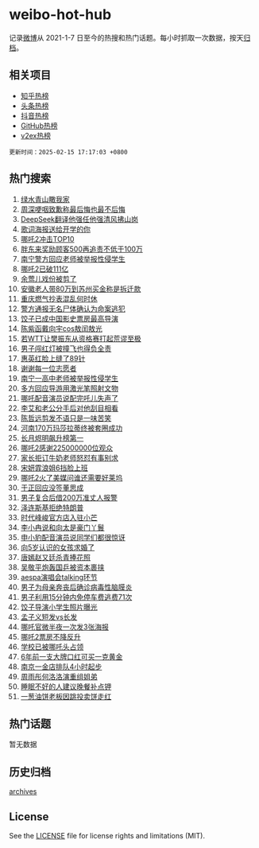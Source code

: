 # weibo-hot-hub

记录[微博](https://www.weibo.com)从 2021-1-7 日至今的热搜和热门话题。每小时抓取一次数据，按天[归档](archives)。

## 相关项目

- [知乎热榜](https://github.com/lonnyzhang423/zhihu-hot-hub)
- [头条热榜](https://github.com/lonnyzhang423/toutiao-hot-hub)
- [抖音热榜](https://github.com/lonnyzhang423/douyin-hot-hub)
- [GitHub热榜](https://github.com/lonnyzhang423/github-hot-hub)
- [v2ex热榜](https://github.com/lonnyzhang423/v2ex-hot-hub)


`更新时间：2025-02-15 17:17:03 +0800`

## 热门搜索

1. [绿水青山瞰我家](https://m.weibo.cn/search?containerid=100103type%3D1%26t%3D10%26q%3D%23%E7%BB%BF%E6%B0%B4%E9%9D%92%E5%B1%B1%E7%9E%B0%E6%88%91%E5%AE%B6%23&stream_entry_id=51&isnewpage=1&extparam=seat%3D1%26filter_type%3Drealtimehot%26stream_entry_id%3D51%26c_type%3D51%26pos%3D0%26q%3D%2523%25E7%25BB%25BF%25E6%25B0%25B4%25E9%259D%2592%25E5%25B1%25B1%25E7%259E%25B0%25E6%2588%2591%25E5%25AE%25B6%2523%26dgr%3D0%26cate%3D10103%26display_time%3D1739611021%26pre_seqid%3D17396110218290210923128)
1. [周深哽咽致歉称最后悔也最不后悔](https://m.weibo.cn/search?containerid=100103type%3D1%26t%3D10%26q%3D%23%E5%91%A8%E6%B7%B1%E5%93%BD%E5%92%BD%E8%87%B4%E6%AD%89%E7%A7%B0%E6%9C%80%E5%90%8E%E6%82%94%E4%B9%9F%E6%9C%80%E4%B8%8D%E5%90%8E%E6%82%94%23&stream_entry_id=31&isnewpage=1&extparam=seat%3D1%26lcate%3D5001%26pos%3D0%26band_rank%3D1%26dgr%3D0%26realpos%3D1%26filter_type%3Drealtimehot%26c_type%3D31%26cate%3D5001%26q%3D%2523%25E5%2591%25A8%25E6%25B7%25B1%25E5%2593%25BD%25E5%2592%25BD%25E8%2587%25B4%25E6%25AD%2589%25E7%25A7%25B0%25E6%259C%2580%25E5%2590%258E%25E6%2582%2594%25E4%25B9%259F%25E6%259C%2580%25E4%25B8%258D%25E5%2590%258E%25E6%2582%2594%2523%26flag%3D16%26stream_entry_id%3D31%26display_time%3D1739611021%26pre_seqid%3D17396110218290210923128)
1. [DeepSeek翻译他强任他强清风拂山岗](https://m.weibo.cn/search?containerid=100103type%3D1%26t%3D10%26q%3D%23DeepSeek%E7%BF%BB%E8%AF%91%E4%BB%96%E5%BC%BA%E4%BB%BB%E4%BB%96%E5%BC%BA%E6%B8%85%E9%A3%8E%E6%8B%82%E5%B1%B1%E5%B2%97%23&stream_entry_id=31&isnewpage=1&extparam=seat%3D1%26lcate%3D5001%26pos%3D1%26band_rank%3D2%26dgr%3D0%26realpos%3D2%26filter_type%3Drealtimehot%26c_type%3D31%26cate%3D5001%26q%3D%2523DeepSeek%25E7%25BF%25BB%25E8%25AF%2591%25E4%25BB%2596%25E5%25BC%25BA%25E4%25BB%25BB%25E4%25BB%2596%25E5%25BC%25BA%25E6%25B8%2585%25E9%25A3%258E%25E6%258B%2582%25E5%25B1%25B1%25E5%25B2%2597%2523%26flag%3D0%26stream_entry_id%3D31%26display_time%3D1739611021%26pre_seqid%3D17396110218290210923128)
1. [歌词海报送给开学的你](https://m.weibo.cn/search?containerid=100103type%3D1%26t%3D10%26q%3D%23%E6%AD%8C%E8%AF%8D%E6%B5%B7%E6%8A%A5%E9%80%81%E7%BB%99%E5%BC%80%E5%AD%A6%E7%9A%84%E4%BD%A0%23&stream_entry_id=31&isnewpage=1&extparam=seat%3D1%26lcate%3D5001%26pos%3D2%26band_rank%3D3%26dgr%3D0%26realpos%3D3%26filter_type%3Drealtimehot%26c_type%3D31%26cate%3D5001%26q%3D%2523%25E6%25AD%258C%25E8%25AF%258D%25E6%25B5%25B7%25E6%258A%25A5%25E9%2580%2581%25E7%25BB%2599%25E5%25BC%2580%25E5%25AD%25A6%25E7%259A%2584%25E4%25BD%25A0%2523%26flag%3D1%26stream_entry_id%3D31%26display_time%3D1739611021%26pre_seqid%3D17396110218290210923128)
1. [哪吒2冲击TOP10](https://m.weibo.cn/search?containerid=100103type%3D1%26t%3D10%26q%3D%23%E5%93%AA%E5%90%922%E5%86%B2%E5%87%BBTOP10%23&stream_entry_id=31&isnewpage=1&extparam=seat%3D1%26lcate%3D5001%26pos%3D3%26band_rank%3D4%26dgr%3D0%26realpos%3D4%26filter_type%3Drealtimehot%26c_type%3D31%26cate%3D5001%26q%3D%2523%25E5%2593%25AA%25E5%2590%25922%25E5%2586%25B2%25E5%2587%25BBTOP10%2523%26flag%3D0%26stream_entry_id%3D31%26display_time%3D1739611021%26pre_seqid%3D17396110218290210923128)
1. [胖东来奖励顾客500再追责不低于100万](https://m.weibo.cn/search?containerid=100103type%3D1%26t%3D10%26q%3D%23%E8%83%96%E4%B8%9C%E6%9D%A5%E5%A5%96%E5%8A%B1%E9%A1%BE%E5%AE%A2500%E5%86%8D%E8%BF%BD%E8%B4%A3%E4%B8%8D%E4%BD%8E%E4%BA%8E100%E4%B8%87%23&stream_entry_id=31&isnewpage=1&extparam=seat%3D1%26lcate%3D5001%26pos%3D4%26band_rank%3D5%26dgr%3D0%26realpos%3D5%26filter_type%3Drealtimehot%26c_type%3D31%26cate%3D5001%26q%3D%2523%25E8%2583%2596%25E4%25B8%259C%25E6%259D%25A5%25E5%25A5%2596%25E5%258A%25B1%25E9%25A1%25BE%25E5%25AE%25A2500%25E5%2586%258D%25E8%25BF%25BD%25E8%25B4%25A3%25E4%25B8%258D%25E4%25BD%258E%25E4%25BA%258E100%25E4%25B8%2587%2523%26flag%3D2%26stream_entry_id%3D31%26display_time%3D1739611021%26pre_seqid%3D17396110218290210923128)
1. [南宁警方回应老师被举报性侵学生](https://m.weibo.cn/search?containerid=100103type%3D1%26t%3D10%26q%3D%23%E5%8D%97%E5%AE%81%E8%AD%A6%E6%96%B9%E5%9B%9E%E5%BA%94%E8%80%81%E5%B8%88%E8%A2%AB%E4%B8%BE%E6%8A%A5%E6%80%A7%E4%BE%B5%E5%AD%A6%E7%94%9F%23&stream_entry_id=31&isnewpage=1&extparam=seat%3D1%26lcate%3D5001%26pos%3D5%26band_rank%3D6%26dgr%3D0%26realpos%3D6%26filter_type%3Drealtimehot%26c_type%3D31%26cate%3D5001%26q%3D%2523%25E5%258D%2597%25E5%25AE%2581%25E8%25AD%25A6%25E6%2596%25B9%25E5%259B%259E%25E5%25BA%2594%25E8%2580%2581%25E5%25B8%2588%25E8%25A2%25AB%25E4%25B8%25BE%25E6%258A%25A5%25E6%2580%25A7%25E4%25BE%25B5%25E5%25AD%25A6%25E7%2594%259F%2523%26flag%3D1%26stream_entry_id%3D31%26display_time%3D1739611021%26pre_seqid%3D17396110218290210923128)
1. [哪吒2已破111亿](https://m.weibo.cn/search?containerid=100103type%3D1%26t%3D10%26q%3D%23%E5%93%AA%E5%90%922%E5%B7%B2%E7%A0%B4111%E4%BA%BF%23&stream_entry_id=31&isnewpage=1&extparam=seat%3D1%26lcate%3D5001%26pos%3D6%26band_rank%3D7%26dgr%3D0%26realpos%3D7%26filter_type%3Drealtimehot%26c_type%3D31%26cate%3D5001%26q%3D%2523%25E5%2593%25AA%25E5%2590%25922%25E5%25B7%25B2%25E7%25A0%25B4111%25E4%25BA%25BF%2523%26flag%3D0%26stream_entry_id%3D31%26display_time%3D1739611021%26pre_seqid%3D17396110218290210923128)
1. [余莺儿戏份被剪了](https://m.weibo.cn/search?containerid=100103type%3D1%26t%3D10%26q%3D%23%E4%BD%99%E8%8E%BA%E5%84%BF%E6%88%8F%E4%BB%BD%E8%A2%AB%E5%89%AA%E4%BA%86%23&stream_entry_id=31&isnewpage=1&extparam=seat%3D1%26lcate%3D5001%26pos%3D7%26band_rank%3D8%26dgr%3D0%26realpos%3D8%26filter_type%3Drealtimehot%26c_type%3D31%26cate%3D5001%26q%3D%2523%25E4%25BD%2599%25E8%258E%25BA%25E5%2584%25BF%25E6%2588%258F%25E4%25BB%25BD%25E8%25A2%25AB%25E5%2589%25AA%25E4%25BA%2586%2523%26flag%3D1%26stream_entry_id%3D31%26display_time%3D1739611021%26pre_seqid%3D17396110218290210923128)
1. [安徽老人带80万到苏州买金称是拆迁款](https://m.weibo.cn/search?containerid=100103type%3D1%26t%3D10%26q%3D%23%E5%AE%89%E5%BE%BD%E8%80%81%E4%BA%BA%E5%B8%A680%E4%B8%87%E5%88%B0%E8%8B%8F%E5%B7%9E%E4%B9%B0%E9%87%91%E7%A7%B0%E6%98%AF%E6%8B%86%E8%BF%81%E6%AC%BE%23&stream_entry_id=31&isnewpage=1&extparam=seat%3D1%26lcate%3D5001%26pos%3D8%26band_rank%3D9%26dgr%3D0%26realpos%3D9%26filter_type%3Drealtimehot%26c_type%3D31%26cate%3D5001%26q%3D%2523%25E5%25AE%2589%25E5%25BE%25BD%25E8%2580%2581%25E4%25BA%25BA%25E5%25B8%25A680%25E4%25B8%2587%25E5%2588%25B0%25E8%258B%258F%25E5%25B7%259E%25E4%25B9%25B0%25E9%2587%2591%25E7%25A7%25B0%25E6%2598%25AF%25E6%258B%2586%25E8%25BF%2581%25E6%25AC%25BE%2523%26flag%3D0%26stream_entry_id%3D31%26display_time%3D1739611021%26pre_seqid%3D17396110218290210923128)
1. [重庆燃气抄表混乱何时休](https://m.weibo.cn/search?containerid=100103type%3D1%26t%3D10%26q%3D%23%E9%87%8D%E5%BA%86%E7%87%83%E6%B0%94%E6%8A%84%E8%A1%A8%E6%B7%B7%E4%B9%B1%E4%BD%95%E6%97%B6%E4%BC%91%23&stream_entry_id=31&isnewpage=1&extparam=seat%3D1%26lcate%3D5001%26pos%3D9%26band_rank%3D10%26dgr%3D0%26realpos%3D10%26filter_type%3Drealtimehot%26c_type%3D31%26cate%3D5001%26q%3D%2523%25E9%2587%258D%25E5%25BA%2586%25E7%2587%2583%25E6%25B0%2594%25E6%258A%2584%25E8%25A1%25A8%25E6%25B7%25B7%25E4%25B9%25B1%25E4%25BD%2595%25E6%2597%25B6%25E4%25BC%2591%2523%26flag%3D1%26stream_entry_id%3D31%26display_time%3D1739611021%26pre_seqid%3D17396110218290210923128)
1. [警方通报无名尸体确认为命案逃犯](https://m.weibo.cn/search?containerid=100103type%3D1%26t%3D10%26q%3D%23%E8%AD%A6%E6%96%B9%E9%80%9A%E6%8A%A5%E6%97%A0%E5%90%8D%E5%B0%B8%E4%BD%93%E7%A1%AE%E8%AE%A4%E4%B8%BA%E5%91%BD%E6%A1%88%E9%80%83%E7%8A%AF%23&stream_entry_id=31&isnewpage=1&extparam=seat%3D1%26lcate%3D5001%26pos%3D10%26band_rank%3D11%26dgr%3D0%26realpos%3D11%26filter_type%3Drealtimehot%26c_type%3D31%26cate%3D5001%26q%3D%2523%25E8%25AD%25A6%25E6%2596%25B9%25E9%2580%259A%25E6%258A%25A5%25E6%2597%25A0%25E5%2590%258D%25E5%25B0%25B8%25E4%25BD%2593%25E7%25A1%25AE%25E8%25AE%25A4%25E4%25B8%25BA%25E5%2591%25BD%25E6%25A1%2588%25E9%2580%2583%25E7%258A%25AF%2523%26flag%3D1%26stream_entry_id%3D31%26display_time%3D1739611021%26pre_seqid%3D17396110218290210923128)
1. [饺子已成中国影史票房最高导演](https://m.weibo.cn/search?containerid=100103type%3D1%26t%3D10%26q%3D%23%E9%A5%BA%E5%AD%90%E5%B7%B2%E6%88%90%E4%B8%AD%E5%9B%BD%E5%BD%B1%E5%8F%B2%E7%A5%A8%E6%88%BF%E6%9C%80%E9%AB%98%E5%AF%BC%E6%BC%94%23&stream_entry_id=31&isnewpage=1&extparam=seat%3D1%26lcate%3D5001%26pos%3D11%26band_rank%3D12%26dgr%3D0%26realpos%3D12%26filter_type%3Drealtimehot%26c_type%3D31%26cate%3D5001%26q%3D%2523%25E9%25A5%25BA%25E5%25AD%2590%25E5%25B7%25B2%25E6%2588%2590%25E4%25B8%25AD%25E5%259B%25BD%25E5%25BD%25B1%25E5%258F%25B2%25E7%25A5%25A8%25E6%2588%25BF%25E6%259C%2580%25E9%25AB%2598%25E5%25AF%25BC%25E6%25BC%2594%2523%26flag%3D0%26stream_entry_id%3D31%26display_time%3D1739611021%26pre_seqid%3D17396110218290210923128)
1. [陈紫函戴向宇cos敖闰敖光](https://m.weibo.cn/search?containerid=100103type%3D1%26t%3D10%26q%3D%23%E9%99%88%E7%B4%AB%E5%87%BD%E6%88%B4%E5%90%91%E5%AE%87cos%E6%95%96%E9%97%B0%E6%95%96%E5%85%89%23&stream_entry_id=31&isnewpage=1&extparam=seat%3D1%26lcate%3D5001%26pos%3D12%26band_rank%3D13%26dgr%3D0%26realpos%3D13%26filter_type%3Drealtimehot%26c_type%3D31%26cate%3D5001%26q%3D%2523%25E9%2599%2588%25E7%25B4%25AB%25E5%2587%25BD%25E6%2588%25B4%25E5%2590%2591%25E5%25AE%2587cos%25E6%2595%2596%25E9%2597%25B0%25E6%2595%2596%25E5%2585%2589%2523%26flag%3D1%26stream_entry_id%3D31%26display_time%3D1739611021%26pre_seqid%3D17396110218290210923128)
1. [若WTT让樊振东从资格赛打起荒谬至极](https://m.weibo.cn/search?containerid=100103type%3D1%26t%3D10%26q%3D%23%E8%8B%A5WTT%E8%AE%A9%E6%A8%8A%E6%8C%AF%E4%B8%9C%E4%BB%8E%E8%B5%84%E6%A0%BC%E8%B5%9B%E6%89%93%E8%B5%B7%E8%8D%92%E8%B0%AC%E8%87%B3%E6%9E%81%23&stream_entry_id=31&isnewpage=1&extparam=seat%3D1%26lcate%3D5001%26pos%3D13%26band_rank%3D14%26dgr%3D0%26realpos%3D14%26filter_type%3Drealtimehot%26c_type%3D31%26cate%3D5001%26q%3D%2523%25E8%258B%25A5WTT%25E8%25AE%25A9%25E6%25A8%258A%25E6%258C%25AF%25E4%25B8%259C%25E4%25BB%258E%25E8%25B5%2584%25E6%25A0%25BC%25E8%25B5%259B%25E6%2589%2593%25E8%25B5%25B7%25E8%258D%2592%25E8%25B0%25AC%25E8%2587%25B3%25E6%259E%2581%2523%26flag%3D0%26stream_entry_id%3D31%26display_time%3D1739611021%26pre_seqid%3D17396110218290210923128)
1. [男子闯红灯被撞飞也得负全责](https://m.weibo.cn/search?containerid=100103type%3D1%26t%3D10%26q%3D%23%E7%94%B7%E5%AD%90%E9%97%AF%E7%BA%A2%E7%81%AF%E8%A2%AB%E6%92%9E%E9%A3%9E%E4%B9%9F%E5%BE%97%E8%B4%9F%E5%85%A8%E8%B4%A3%23&stream_entry_id=31&isnewpage=1&extparam=seat%3D1%26lcate%3D5001%26pos%3D14%26band_rank%3D15%26dgr%3D0%26realpos%3D15%26filter_type%3Drealtimehot%26c_type%3D31%26cate%3D5001%26q%3D%2523%25E7%2594%25B7%25E5%25AD%2590%25E9%2597%25AF%25E7%25BA%25A2%25E7%2581%25AF%25E8%25A2%25AB%25E6%2592%259E%25E9%25A3%259E%25E4%25B9%259F%25E5%25BE%2597%25E8%25B4%259F%25E5%2585%25A8%25E8%25B4%25A3%2523%26flag%3D1%26stream_entry_id%3D31%26display_time%3D1739611021%26pre_seqid%3D17396110218290210923128)
1. [惠英红脸上缝了89针](https://m.weibo.cn/search?containerid=100103type%3D1%26t%3D10%26q%3D%E6%83%A0%E8%8B%B1%E7%BA%A2%E8%84%B8%E4%B8%8A%E7%BC%9D%E4%BA%8689%E9%92%88&stream_entry_id=31&isnewpage=1&extparam=seat%3D1%26lcate%3D5001%26pos%3D15%26band_rank%3D16%26dgr%3D0%26realpos%3D16%26filter_type%3Drealtimehot%26c_type%3D31%26cate%3D5001%26q%3D%25E6%2583%25A0%25E8%258B%25B1%25E7%25BA%25A2%25E8%2584%25B8%25E4%25B8%258A%25E7%25BC%259D%25E4%25BA%258689%25E9%2592%2588%26flag%3D0%26stream_entry_id%3D31%26display_time%3D1739611021%26pre_seqid%3D17396110218290210923128)
1. [谢谢每一位志愿者](https://m.weibo.cn/search?containerid=100103type%3D1%26t%3D10%26q%3D%23%E8%B0%A2%E8%B0%A2%E6%AF%8F%E4%B8%80%E4%BD%8D%E5%BF%97%E6%84%BF%E8%80%85%23&stream_entry_id=31&isnewpage=1&extparam=seat%3D1%26lcate%3D5001%26pos%3D16%26band_rank%3D17%26dgr%3D0%26realpos%3D17%26filter_type%3Drealtimehot%26c_type%3D31%26cate%3D5001%26q%3D%2523%25E8%25B0%25A2%25E8%25B0%25A2%25E6%25AF%258F%25E4%25B8%2580%25E4%25BD%258D%25E5%25BF%2597%25E6%2584%25BF%25E8%2580%2585%2523%26flag%3D1%26stream_entry_id%3D31%26display_time%3D1739611021%26pre_seqid%3D17396110218290210923128)
1. [南宁一高中老师被举报性侵学生](https://m.weibo.cn/search?containerid=100103type%3D1%26t%3D10%26q%3D%23%E5%8D%97%E5%AE%81%E4%B8%80%E9%AB%98%E4%B8%AD%E8%80%81%E5%B8%88%E8%A2%AB%E4%B8%BE%E6%8A%A5%E6%80%A7%E4%BE%B5%E5%AD%A6%E7%94%9F%23&stream_entry_id=31&isnewpage=1&extparam=seat%3D1%26lcate%3D5001%26pos%3D17%26band_rank%3D18%26dgr%3D0%26realpos%3D18%26filter_type%3Drealtimehot%26c_type%3D31%26cate%3D5001%26q%3D%2523%25E5%258D%2597%25E5%25AE%2581%25E4%25B8%2580%25E9%25AB%2598%25E4%25B8%25AD%25E8%2580%2581%25E5%25B8%2588%25E8%25A2%25AB%25E4%25B8%25BE%25E6%258A%25A5%25E6%2580%25A7%25E4%25BE%25B5%25E5%25AD%25A6%25E7%2594%259F%2523%26flag%3D0%26stream_entry_id%3D31%26display_time%3D1739611021%26pre_seqid%3D17396110218290210923128)
1. [多方回应导游用激光笔照射文物](https://m.weibo.cn/search?containerid=100103type%3D1%26t%3D10%26q%3D%23%E5%A4%9A%E6%96%B9%E5%9B%9E%E5%BA%94%E5%AF%BC%E6%B8%B8%E7%94%A8%E6%BF%80%E5%85%89%E7%AC%94%E7%85%A7%E5%B0%84%E6%96%87%E7%89%A9%23&stream_entry_id=31&isnewpage=1&extparam=seat%3D1%26lcate%3D5001%26pos%3D18%26band_rank%3D19%26dgr%3D0%26realpos%3D19%26filter_type%3Drealtimehot%26c_type%3D31%26cate%3D5001%26q%3D%2523%25E5%25A4%259A%25E6%2596%25B9%25E5%259B%259E%25E5%25BA%2594%25E5%25AF%25BC%25E6%25B8%25B8%25E7%2594%25A8%25E6%25BF%2580%25E5%2585%2589%25E7%25AC%2594%25E7%2585%25A7%25E5%25B0%2584%25E6%2596%2587%25E7%2589%25A9%2523%26flag%3D1%26stream_entry_id%3D31%26display_time%3D1739611021%26pre_seqid%3D17396110218290210923128)
1. [哪吒配音演员说配完吒儿失声了](https://m.weibo.cn/search?containerid=100103type%3D1%26t%3D10%26q%3D%23%E5%93%AA%E5%90%92%E9%85%8D%E9%9F%B3%E6%BC%94%E5%91%98%E8%AF%B4%E9%85%8D%E5%AE%8C%E5%90%92%E5%84%BF%E5%A4%B1%E5%A3%B0%E4%BA%86%23&stream_entry_id=31&isnewpage=1&extparam=seat%3D1%26lcate%3D5001%26pos%3D19%26band_rank%3D20%26dgr%3D0%26realpos%3D20%26filter_type%3Drealtimehot%26c_type%3D31%26cate%3D5001%26q%3D%2523%25E5%2593%25AA%25E5%2590%2592%25E9%2585%258D%25E9%259F%25B3%25E6%25BC%2594%25E5%2591%2598%25E8%25AF%25B4%25E9%2585%258D%25E5%25AE%258C%25E5%2590%2592%25E5%2584%25BF%25E5%25A4%25B1%25E5%25A3%25B0%25E4%25BA%2586%2523%26flag%3D1%26stream_entry_id%3D31%26display_time%3D1739611021%26pre_seqid%3D17396110218290210923128)
1. [李艾和老公分手后对他刮目相看](https://m.weibo.cn/search?containerid=100103type%3D1%26t%3D10%26q%3D%E6%9D%8E%E8%89%BE%E5%92%8C%E8%80%81%E5%85%AC%E5%88%86%E6%89%8B%E5%90%8E%E5%AF%B9%E4%BB%96%E5%88%AE%E7%9B%AE%E7%9B%B8%E7%9C%8B&stream_entry_id=31&isnewpage=1&extparam=seat%3D1%26lcate%3D5001%26pos%3D20%26band_rank%3D21%26dgr%3D0%26realpos%3D21%26filter_type%3Drealtimehot%26c_type%3D31%26cate%3D5001%26q%3D%25E6%259D%258E%25E8%2589%25BE%25E5%2592%258C%25E8%2580%2581%25E5%2585%25AC%25E5%2588%2586%25E6%2589%258B%25E5%2590%258E%25E5%25AF%25B9%25E4%25BB%2596%25E5%2588%25AE%25E7%259B%25AE%25E7%259B%25B8%25E7%259C%258B%26flag%3D2%26stream_entry_id%3D31%26display_time%3D1739611021%26pre_seqid%3D17396110218290210923128)
1. [陈哲远剪发不语只是一味苦笑](https://m.weibo.cn/search?containerid=100103type%3D1%26t%3D10%26q%3D%E9%99%88%E5%93%B2%E8%BF%9C%E5%89%AA%E5%8F%91%E4%B8%8D%E8%AF%AD%E5%8F%AA%E6%98%AF%E4%B8%80%E5%91%B3%E8%8B%A6%E7%AC%91&stream_entry_id=31&isnewpage=1&extparam=seat%3D1%26lcate%3D5001%26pos%3D21%26band_rank%3D22%26dgr%3D0%26realpos%3D22%26filter_type%3Drealtimehot%26c_type%3D31%26cate%3D5001%26q%3D%25E9%2599%2588%25E5%2593%25B2%25E8%25BF%259C%25E5%2589%25AA%25E5%258F%2591%25E4%25B8%258D%25E8%25AF%25AD%25E5%258F%25AA%25E6%2598%25AF%25E4%25B8%2580%25E5%2591%25B3%25E8%258B%25A6%25E7%25AC%2591%26flag%3D1%26stream_entry_id%3D31%26display_time%3D1739611021%26pre_seqid%3D17396110218290210923128)
1. [河南170万玛莎拉蒂终被套圈成功](https://m.weibo.cn/search?containerid=100103type%3D1%26t%3D10%26q%3D%23%E6%B2%B3%E5%8D%97170%E4%B8%87%E7%8E%9B%E8%8E%8E%E6%8B%89%E8%92%82%E7%BB%88%E8%A2%AB%E5%A5%97%E5%9C%88%E6%88%90%E5%8A%9F%23&stream_entry_id=31&isnewpage=1&extparam=seat%3D1%26lcate%3D5001%26pos%3D22%26band_rank%3D23%26dgr%3D0%26realpos%3D23%26filter_type%3Drealtimehot%26c_type%3D31%26cate%3D5001%26q%3D%2523%25E6%25B2%25B3%25E5%258D%2597170%25E4%25B8%2587%25E7%258E%259B%25E8%258E%258E%25E6%258B%2589%25E8%2592%2582%25E7%25BB%2588%25E8%25A2%25AB%25E5%25A5%2597%25E5%259C%2588%25E6%2588%2590%25E5%258A%259F%2523%26flag%3D0%26stream_entry_id%3D31%26display_time%3D1739611021%26pre_seqid%3D17396110218290210923128)
1. [长月烬明飙升榜第一](https://m.weibo.cn/search?containerid=100103type%3D1%26t%3D10%26q%3D%23%E9%95%BF%E6%9C%88%E7%83%AC%E6%98%8E%E9%A3%99%E5%8D%87%E6%A6%9C%E7%AC%AC%E4%B8%80%23&stream_entry_id=31&isnewpage=1&extparam=seat%3D1%26lcate%3D5001%26pos%3D23%26band_rank%3D24%26dgr%3D0%26realpos%3D24%26filter_type%3Drealtimehot%26c_type%3D31%26cate%3D5001%26q%3D%2523%25E9%2595%25BF%25E6%259C%2588%25E7%2583%25AC%25E6%2598%258E%25E9%25A3%2599%25E5%258D%2587%25E6%25A6%259C%25E7%25AC%25AC%25E4%25B8%2580%2523%26flag%3D0%26stream_entry_id%3D31%26display_time%3D1739611021%26pre_seqid%3D17396110218290210923128)
1. [哪吒2感谢225000000位观众](https://m.weibo.cn/search?containerid=100103type%3D1%26t%3D10%26q%3D%23%E5%93%AA%E5%90%922%E6%84%9F%E8%B0%A2225000000%E4%BD%8D%E8%A7%82%E4%BC%97%23&stream_entry_id=31&isnewpage=1&extparam=seat%3D1%26lcate%3D5001%26pos%3D24%26band_rank%3D25%26dgr%3D0%26realpos%3D25%26filter_type%3Drealtimehot%26c_type%3D31%26cate%3D5001%26q%3D%2523%25E5%2593%25AA%25E5%2590%25922%25E6%2584%259F%25E8%25B0%25A2225000000%25E4%25BD%258D%25E8%25A7%2582%25E4%25BC%2597%2523%26flag%3D1%26stream_entry_id%3D31%26display_time%3D1739611021%26pre_seqid%3D17396110218290210923128)
1. [家长拒订牛奶老师怒怼有事别求](https://m.weibo.cn/search?containerid=100103type%3D1%26t%3D10%26q%3D%23%E5%AE%B6%E9%95%BF%E6%8B%92%E8%AE%A2%E7%89%9B%E5%A5%B6%E8%80%81%E5%B8%88%E6%80%92%E6%80%BC%E6%9C%89%E4%BA%8B%E5%88%AB%E6%B1%82%23&stream_entry_id=31&isnewpage=1&extparam=seat%3D1%26lcate%3D5001%26pos%3D25%26band_rank%3D26%26dgr%3D0%26realpos%3D26%26filter_type%3Drealtimehot%26c_type%3D31%26cate%3D5001%26q%3D%2523%25E5%25AE%25B6%25E9%2595%25BF%25E6%258B%2592%25E8%25AE%25A2%25E7%2589%259B%25E5%25A5%25B6%25E8%2580%2581%25E5%25B8%2588%25E6%2580%2592%25E6%2580%25BC%25E6%259C%2589%25E4%25BA%258B%25E5%2588%25AB%25E6%25B1%2582%2523%26flag%3D0%26stream_entry_id%3D31%26display_time%3D1739611021%26pre_seqid%3D17396110218290210923128)
1. [宋妍霏浪姐6挡脸上班](https://m.weibo.cn/search?containerid=100103type%3D1%26t%3D10%26q%3D%E5%AE%8B%E5%A6%8D%E9%9C%8F%E6%B5%AA%E5%A7%906%E6%8C%A1%E8%84%B8%E4%B8%8A%E7%8F%AD&stream_entry_id=31&isnewpage=1&extparam=seat%3D1%26lcate%3D5001%26pos%3D26%26band_rank%3D27%26dgr%3D0%26realpos%3D27%26filter_type%3Drealtimehot%26c_type%3D31%26cate%3D5001%26q%3D%25E5%25AE%258B%25E5%25A6%258D%25E9%259C%258F%25E6%25B5%25AA%25E5%25A7%25906%25E6%258C%25A1%25E8%2584%25B8%25E4%25B8%258A%25E7%258F%25AD%26flag%3D1%26stream_entry_id%3D31%26display_time%3D1739611021%26pre_seqid%3D17396110218290210923128)
1. [哪吒2火了美媒问谁还需要好莱坞](https://m.weibo.cn/search?containerid=100103type%3D1%26t%3D10%26q%3D%23%E5%93%AA%E5%90%922%E7%81%AB%E4%BA%86%E7%BE%8E%E5%AA%92%E9%97%AE%E8%B0%81%E8%BF%98%E9%9C%80%E8%A6%81%E5%A5%BD%E8%8E%B1%E5%9D%9E%23&stream_entry_id=31&isnewpage=1&extparam=seat%3D1%26lcate%3D5001%26pos%3D27%26band_rank%3D28%26dgr%3D0%26realpos%3D28%26filter_type%3Drealtimehot%26c_type%3D31%26cate%3D5001%26q%3D%2523%25E5%2593%25AA%25E5%2590%25922%25E7%2581%25AB%25E4%25BA%2586%25E7%25BE%258E%25E5%25AA%2592%25E9%2597%25AE%25E8%25B0%2581%25E8%25BF%2598%25E9%259C%2580%25E8%25A6%2581%25E5%25A5%25BD%25E8%258E%25B1%25E5%259D%259E%2523%26flag%3D0%26stream_entry_id%3D31%26display_time%3D1739611021%26pre_seqid%3D17396110218290210923128)
1. [于正回应没签董思成](https://m.weibo.cn/search?containerid=100103type%3D1%26t%3D10%26q%3D%23%E4%BA%8E%E6%AD%A3%E5%9B%9E%E5%BA%94%E6%B2%A1%E7%AD%BE%E8%91%A3%E6%80%9D%E6%88%90%23&stream_entry_id=31&isnewpage=1&extparam=seat%3D1%26lcate%3D5001%26pos%3D28%26band_rank%3D29%26dgr%3D0%26realpos%3D29%26filter_type%3Drealtimehot%26c_type%3D31%26cate%3D5001%26q%3D%2523%25E4%25BA%258E%25E6%25AD%25A3%25E5%259B%259E%25E5%25BA%2594%25E6%25B2%25A1%25E7%25AD%25BE%25E8%2591%25A3%25E6%2580%259D%25E6%2588%2590%2523%26flag%3D1%26stream_entry_id%3D31%26display_time%3D1739611021%26pre_seqid%3D17396110218290210923128)
1. [男子复合后借200万准丈人报警](https://m.weibo.cn/search?containerid=100103type%3D1%26t%3D10%26q%3D%23%E7%94%B7%E5%AD%90%E5%A4%8D%E5%90%88%E5%90%8E%E5%80%9F200%E4%B8%87%E5%87%86%E4%B8%88%E4%BA%BA%E6%8A%A5%E8%AD%A6%23&stream_entry_id=31&isnewpage=1&extparam=seat%3D1%26lcate%3D5001%26pos%3D29%26band_rank%3D30%26dgr%3D0%26realpos%3D30%26filter_type%3Drealtimehot%26c_type%3D31%26cate%3D5001%26q%3D%2523%25E7%2594%25B7%25E5%25AD%2590%25E5%25A4%258D%25E5%2590%2588%25E5%2590%258E%25E5%2580%259F200%25E4%25B8%2587%25E5%2587%2586%25E4%25B8%2588%25E4%25BA%25BA%25E6%258A%25A5%25E8%25AD%25A6%2523%26flag%3D1%26stream_entry_id%3D31%26display_time%3D1739611021%26pre_seqid%3D17396110218290210923128)
1. [泽连斯基拒绝特朗普](https://m.weibo.cn/search?containerid=100103type%3D1%26t%3D10%26q%3D%23%E6%B3%BD%E8%BF%9E%E6%96%AF%E5%9F%BA%E6%8B%92%E7%BB%9D%E7%89%B9%E6%9C%97%E6%99%AE%23&stream_entry_id=31&isnewpage=1&extparam=seat%3D1%26lcate%3D5001%26pos%3D30%26band_rank%3D31%26dgr%3D0%26realpos%3D31%26filter_type%3Drealtimehot%26c_type%3D31%26cate%3D5001%26q%3D%2523%25E6%25B3%25BD%25E8%25BF%259E%25E6%2596%25AF%25E5%259F%25BA%25E6%258B%2592%25E7%25BB%259D%25E7%2589%25B9%25E6%259C%2597%25E6%2599%25AE%2523%26flag%3D0%26stream_entry_id%3D31%26display_time%3D1739611021%26pre_seqid%3D17396110218290210923128)
1. [时代峰峻官方店入驻小芒](https://m.weibo.cn/search?containerid=100103type%3D1%26t%3D10%26q%3D%23%E6%97%B6%E4%BB%A3%E5%B3%B0%E5%B3%BB%E5%AE%98%E6%96%B9%E5%BA%97%E5%85%A5%E9%A9%BB%E5%B0%8F%E8%8A%92%23&stream_entry_id=31&isnewpage=1&extparam=seat%3D1%26lcate%3D5001%26pos%3D31%26band_rank%3D32%26dgr%3D0%26realpos%3D32%26filter_type%3Drealtimehot%26c_type%3D31%26cate%3D5001%26q%3D%2523%25E6%2597%25B6%25E4%25BB%25A3%25E5%25B3%25B0%25E5%25B3%25BB%25E5%25AE%2598%25E6%2596%25B9%25E5%25BA%2597%25E5%2585%25A5%25E9%25A9%25BB%25E5%25B0%258F%25E8%258A%2592%2523%26flag%3D1%26stream_entry_id%3D31%26display_time%3D1739611021%26pre_seqid%3D17396110218290210923128)
1. [李小冉说和向太是豪门丫鬟](https://m.weibo.cn/search?containerid=100103type%3D1%26t%3D10%26q%3D%E6%9D%8E%E5%B0%8F%E5%86%89%E8%AF%B4%E5%92%8C%E5%90%91%E5%A4%AA%E6%98%AF%E8%B1%AA%E9%97%A8%E4%B8%AB%E9%AC%9F&stream_entry_id=31&isnewpage=1&extparam=seat%3D1%26lcate%3D5001%26pos%3D32%26band_rank%3D33%26dgr%3D0%26realpos%3D33%26filter_type%3Drealtimehot%26c_type%3D31%26cate%3D5001%26q%3D%25E6%259D%258E%25E5%25B0%258F%25E5%2586%2589%25E8%25AF%25B4%25E5%2592%258C%25E5%2590%2591%25E5%25A4%25AA%25E6%2598%25AF%25E8%25B1%25AA%25E9%2597%25A8%25E4%25B8%25AB%25E9%25AC%259F%26flag%3D0%26stream_entry_id%3D31%26display_time%3D1739611021%26pre_seqid%3D17396110218290210923128)
1. [申小豹配音演员说同学们都很惊讶](https://m.weibo.cn/search?containerid=100103type%3D1%26t%3D10%26q%3D%23%E7%94%B3%E5%B0%8F%E8%B1%B9%E9%85%8D%E9%9F%B3%E6%BC%94%E5%91%98%E8%AF%B4%E5%90%8C%E5%AD%A6%E4%BB%AC%E9%83%BD%E5%BE%88%E6%83%8A%E8%AE%B6%23&stream_entry_id=31&isnewpage=1&extparam=seat%3D1%26lcate%3D5001%26pos%3D33%26band_rank%3D34%26dgr%3D0%26realpos%3D34%26filter_type%3Drealtimehot%26c_type%3D31%26cate%3D5001%26q%3D%2523%25E7%2594%25B3%25E5%25B0%258F%25E8%25B1%25B9%25E9%2585%258D%25E9%259F%25B3%25E6%25BC%2594%25E5%2591%2598%25E8%25AF%25B4%25E5%2590%258C%25E5%25AD%25A6%25E4%25BB%25AC%25E9%2583%25BD%25E5%25BE%2588%25E6%2583%258A%25E8%25AE%25B6%2523%26flag%3D0%26stream_entry_id%3D31%26display_time%3D1739611021%26pre_seqid%3D17396110218290210923128)
1. [向5岁认识的女孩求婚了](https://m.weibo.cn/search?containerid=100103type%3D1%26t%3D10%26q%3D%E5%90%915%E5%B2%81%E8%AE%A4%E8%AF%86%E7%9A%84%E5%A5%B3%E5%AD%A9%E6%B1%82%E5%A9%9A%E4%BA%86&stream_entry_id=31&isnewpage=1&extparam=seat%3D1%26lcate%3D5001%26pos%3D34%26band_rank%3D35%26dgr%3D0%26realpos%3D35%26filter_type%3Drealtimehot%26c_type%3D31%26cate%3D5001%26q%3D%25E5%2590%25915%25E5%25B2%2581%25E8%25AE%25A4%25E8%25AF%2586%25E7%259A%2584%25E5%25A5%25B3%25E5%25AD%25A9%25E6%25B1%2582%25E5%25A9%259A%25E4%25BA%2586%26flag%3D1%26stream_entry_id%3D31%26display_time%3D1739611021%26pre_seqid%3D17396110218290210923128)
1. [唐嫣赵又廷杀青捧花照](https://m.weibo.cn/search?containerid=100103type%3D1%26t%3D10%26q%3D%23%E5%94%90%E5%AB%A3%E8%B5%B5%E5%8F%88%E5%BB%B7%E6%9D%80%E9%9D%92%E6%8D%A7%E8%8A%B1%E7%85%A7%23&stream_entry_id=31&isnewpage=1&extparam=seat%3D1%26lcate%3D5001%26pos%3D35%26band_rank%3D36%26dgr%3D0%26realpos%3D36%26filter_type%3Drealtimehot%26c_type%3D31%26cate%3D5001%26q%3D%2523%25E5%2594%2590%25E5%25AB%25A3%25E8%25B5%25B5%25E5%258F%2588%25E5%25BB%25B7%25E6%259D%2580%25E9%259D%2592%25E6%258D%25A7%25E8%258A%25B1%25E7%2585%25A7%2523%26flag%3D1%26stream_entry_id%3D31%26display_time%3D1739611021%26pre_seqid%3D17396110218290210923128)
1. [吴敬平炮轰国乒被资本裹挟](https://m.weibo.cn/search?containerid=100103type%3D1%26t%3D10%26q%3D%23%E5%90%B4%E6%95%AC%E5%B9%B3%E7%82%AE%E8%BD%B0%E5%9B%BD%E4%B9%92%E8%A2%AB%E8%B5%84%E6%9C%AC%E8%A3%B9%E6%8C%9F%23&stream_entry_id=31&isnewpage=1&extparam=seat%3D1%26lcate%3D5001%26pos%3D36%26band_rank%3D37%26dgr%3D0%26realpos%3D37%26filter_type%3Drealtimehot%26c_type%3D31%26cate%3D5001%26q%3D%2523%25E5%2590%25B4%25E6%2595%25AC%25E5%25B9%25B3%25E7%2582%25AE%25E8%25BD%25B0%25E5%259B%25BD%25E4%25B9%2592%25E8%25A2%25AB%25E8%25B5%2584%25E6%259C%25AC%25E8%25A3%25B9%25E6%258C%259F%2523%26flag%3D1%26stream_entry_id%3D31%26display_time%3D1739611021%26pre_seqid%3D17396110218290210923128)
1. [aespa演唱会talking环节](https://m.weibo.cn/search?containerid=100103type%3D1%26t%3D10%26q%3Daespa%E6%BC%94%E5%94%B1%E4%BC%9Atalking%E7%8E%AF%E8%8A%82&stream_entry_id=31&isnewpage=1&extparam=seat%3D1%26lcate%3D5001%26pos%3D37%26band_rank%3D38%26dgr%3D0%26realpos%3D38%26filter_type%3Drealtimehot%26c_type%3D31%26cate%3D5001%26q%3Daespa%25E6%25BC%2594%25E5%2594%25B1%25E4%25BC%259Atalking%25E7%258E%25AF%25E8%258A%2582%26flag%3D0%26stream_entry_id%3D31%26display_time%3D1739611021%26pre_seqid%3D17396110218290210923128)
1. [男子为母亲奔丧后确诊病毒性脑膜炎](https://m.weibo.cn/search?containerid=100103type%3D1%26t%3D10%26q%3D%23%E7%94%B7%E5%AD%90%E4%B8%BA%E6%AF%8D%E4%BA%B2%E5%A5%94%E4%B8%A7%E5%90%8E%E7%A1%AE%E8%AF%8A%E7%97%85%E6%AF%92%E6%80%A7%E8%84%91%E8%86%9C%E7%82%8E%23&stream_entry_id=31&isnewpage=1&extparam=seat%3D1%26lcate%3D5001%26pos%3D38%26band_rank%3D39%26dgr%3D0%26realpos%3D39%26filter_type%3Drealtimehot%26c_type%3D31%26cate%3D5001%26q%3D%2523%25E7%2594%25B7%25E5%25AD%2590%25E4%25B8%25BA%25E6%25AF%258D%25E4%25BA%25B2%25E5%25A5%2594%25E4%25B8%25A7%25E5%2590%258E%25E7%25A1%25AE%25E8%25AF%258A%25E7%2597%2585%25E6%25AF%2592%25E6%2580%25A7%25E8%2584%2591%25E8%2586%259C%25E7%2582%258E%2523%26flag%3D1%26stream_entry_id%3D31%26display_time%3D1739611021%26pre_seqid%3D17396110218290210923128)
1. [男子利用15分钟内免停车费逃费71次](https://m.weibo.cn/search?containerid=100103type%3D1%26t%3D10%26q%3D%23%E7%94%B7%E5%AD%90%E5%88%A9%E7%94%A815%E5%88%86%E9%92%9F%E5%86%85%E5%85%8D%E5%81%9C%E8%BD%A6%E8%B4%B9%E9%80%83%E8%B4%B971%E6%AC%A1%23&stream_entry_id=31&isnewpage=1&extparam=seat%3D1%26lcate%3D5001%26pos%3D39%26band_rank%3D40%26dgr%3D0%26realpos%3D40%26filter_type%3Drealtimehot%26c_type%3D31%26cate%3D5001%26q%3D%2523%25E7%2594%25B7%25E5%25AD%2590%25E5%2588%25A9%25E7%2594%25A815%25E5%2588%2586%25E9%2592%259F%25E5%2586%2585%25E5%2585%258D%25E5%2581%259C%25E8%25BD%25A6%25E8%25B4%25B9%25E9%2580%2583%25E8%25B4%25B971%25E6%25AC%25A1%2523%26flag%3D0%26stream_entry_id%3D31%26display_time%3D1739611021%26pre_seqid%3D17396110218290210923128)
1. [饺子导演小学生照片曝光](https://m.weibo.cn/search?containerid=100103type%3D1%26t%3D10%26q%3D%23%E9%A5%BA%E5%AD%90%E5%AF%BC%E6%BC%94%E5%B0%8F%E5%AD%A6%E7%94%9F%E7%85%A7%E7%89%87%E6%9B%9D%E5%85%89%23&stream_entry_id=31&isnewpage=1&extparam=seat%3D1%26lcate%3D5001%26pos%3D40%26band_rank%3D41%26dgr%3D0%26realpos%3D41%26filter_type%3Drealtimehot%26c_type%3D31%26cate%3D5001%26q%3D%2523%25E9%25A5%25BA%25E5%25AD%2590%25E5%25AF%25BC%25E6%25BC%2594%25E5%25B0%258F%25E5%25AD%25A6%25E7%2594%259F%25E7%2585%25A7%25E7%2589%2587%25E6%259B%259D%25E5%2585%2589%2523%26flag%3D1%26stream_entry_id%3D31%26display_time%3D1739611021%26pre_seqid%3D17396110218290210923128)
1. [孟子义短发vs长发](https://m.weibo.cn/search?containerid=100103type%3D1%26t%3D10%26q%3D%23%E5%AD%9F%E5%AD%90%E4%B9%89%E7%9F%AD%E5%8F%91vs%E9%95%BF%E5%8F%91%23&stream_entry_id=31&isnewpage=1&extparam=seat%3D1%26lcate%3D5001%26pos%3D41%26band_rank%3D42%26dgr%3D0%26realpos%3D42%26filter_type%3Drealtimehot%26c_type%3D31%26cate%3D5001%26q%3D%2523%25E5%25AD%259F%25E5%25AD%2590%25E4%25B9%2589%25E7%259F%25AD%25E5%258F%2591vs%25E9%2595%25BF%25E5%258F%2591%2523%26flag%3D1%26stream_entry_id%3D31%26display_time%3D1739611021%26pre_seqid%3D17396110218290210923128)
1. [哪吒官微半夜一次发3张海报](https://m.weibo.cn/search?containerid=100103type%3D1%26t%3D10%26q%3D%23%E5%93%AA%E5%90%92%E5%AE%98%E5%BE%AE%E5%8D%8A%E5%A4%9C%E4%B8%80%E6%AC%A1%E5%8F%913%E5%BC%A0%E6%B5%B7%E6%8A%A5%23&stream_entry_id=31&isnewpage=1&extparam=seat%3D1%26lcate%3D5001%26pos%3D42%26band_rank%3D43%26dgr%3D0%26realpos%3D43%26filter_type%3Drealtimehot%26c_type%3D31%26cate%3D5001%26q%3D%2523%25E5%2593%25AA%25E5%2590%2592%25E5%25AE%2598%25E5%25BE%25AE%25E5%258D%258A%25E5%25A4%259C%25E4%25B8%2580%25E6%25AC%25A1%25E5%258F%25913%25E5%25BC%25A0%25E6%25B5%25B7%25E6%258A%25A5%2523%26flag%3D0%26stream_entry_id%3D31%26display_time%3D1739611021%26pre_seqid%3D17396110218290210923128)
1. [哪吒2票房不降反升](https://m.weibo.cn/search?containerid=100103type%3D1%26t%3D10%26q%3D%23%E5%93%AA%E5%90%922%E7%A5%A8%E6%88%BF%E4%B8%8D%E9%99%8D%E5%8F%8D%E5%8D%87%23&stream_entry_id=31&isnewpage=1&extparam=seat%3D1%26lcate%3D5001%26pos%3D43%26band_rank%3D44%26dgr%3D0%26realpos%3D44%26filter_type%3Drealtimehot%26c_type%3D31%26cate%3D5001%26q%3D%2523%25E5%2593%25AA%25E5%2590%25922%25E7%25A5%25A8%25E6%2588%25BF%25E4%25B8%258D%25E9%2599%258D%25E5%258F%258D%25E5%258D%2587%2523%26flag%3D0%26stream_entry_id%3D31%26display_time%3D1739611021%26pre_seqid%3D17396110218290210923128)
1. [学校已被哪吒头占领](https://m.weibo.cn/search?containerid=100103type%3D1%26t%3D10%26q%3D%23%E5%AD%A6%E6%A0%A1%E5%B7%B2%E8%A2%AB%E5%93%AA%E5%90%92%E5%A4%B4%E5%8D%A0%E9%A2%86%23&stream_entry_id=31&isnewpage=1&extparam=seat%3D1%26lcate%3D5001%26pos%3D44%26band_rank%3D45%26dgr%3D0%26realpos%3D45%26filter_type%3Drealtimehot%26c_type%3D31%26cate%3D5001%26q%3D%2523%25E5%25AD%25A6%25E6%25A0%25A1%25E5%25B7%25B2%25E8%25A2%25AB%25E5%2593%25AA%25E5%2590%2592%25E5%25A4%25B4%25E5%258D%25A0%25E9%25A2%2586%2523%26flag%3D0%26stream_entry_id%3D31%26display_time%3D1739611021%26pre_seqid%3D17396110218290210923128)
1. [6年前一支大牌口红可买一克黄金](https://m.weibo.cn/search?containerid=100103type%3D1%26t%3D10%26q%3D%236%E5%B9%B4%E5%89%8D%E4%B8%80%E6%94%AF%E5%A4%A7%E7%89%8C%E5%8F%A3%E7%BA%A2%E5%8F%AF%E4%B9%B0%E4%B8%80%E5%85%8B%E9%BB%84%E9%87%91%23&stream_entry_id=31&isnewpage=1&extparam=seat%3D1%26lcate%3D5001%26pos%3D45%26band_rank%3D46%26dgr%3D0%26realpos%3D46%26filter_type%3Drealtimehot%26c_type%3D31%26cate%3D5001%26q%3D%25236%25E5%25B9%25B4%25E5%2589%258D%25E4%25B8%2580%25E6%2594%25AF%25E5%25A4%25A7%25E7%2589%258C%25E5%258F%25A3%25E7%25BA%25A2%25E5%258F%25AF%25E4%25B9%25B0%25E4%25B8%2580%25E5%2585%258B%25E9%25BB%2584%25E9%2587%2591%2523%26flag%3D0%26stream_entry_id%3D31%26display_time%3D1739611021%26pre_seqid%3D17396110218290210923128)
1. [南京一金店排队4小时起步](https://m.weibo.cn/search?containerid=100103type%3D1%26t%3D10%26q%3D%23%E5%8D%97%E4%BA%AC%E4%B8%80%E9%87%91%E5%BA%97%E6%8E%92%E9%98%9F4%E5%B0%8F%E6%97%B6%E8%B5%B7%E6%AD%A5%23&stream_entry_id=31&isnewpage=1&extparam=seat%3D1%26lcate%3D5001%26pos%3D46%26band_rank%3D47%26dgr%3D0%26realpos%3D47%26filter_type%3Drealtimehot%26c_type%3D31%26cate%3D5001%26q%3D%2523%25E5%258D%2597%25E4%25BA%25AC%25E4%25B8%2580%25E9%2587%2591%25E5%25BA%2597%25E6%258E%2592%25E9%2598%259F4%25E5%25B0%258F%25E6%2597%25B6%25E8%25B5%25B7%25E6%25AD%25A5%2523%26flag%3D1%26stream_entry_id%3D31%26display_time%3D1739611021%26pre_seqid%3D17396110218290210923128)
1. [周雨彤何洛洛演重组姐弟](https://m.weibo.cn/search?containerid=100103type%3D1%26t%3D10%26q%3D%E5%91%A8%E9%9B%A8%E5%BD%A4%E4%BD%95%E6%B4%9B%E6%B4%9B%E6%BC%94%E9%87%8D%E7%BB%84%E5%A7%90%E5%BC%9F&stream_entry_id=31&isnewpage=1&extparam=seat%3D1%26lcate%3D5001%26pos%3D47%26band_rank%3D48%26dgr%3D0%26realpos%3D48%26filter_type%3Drealtimehot%26c_type%3D31%26cate%3D5001%26q%3D%25E5%2591%25A8%25E9%259B%25A8%25E5%25BD%25A4%25E4%25BD%2595%25E6%25B4%259B%25E6%25B4%259B%25E6%25BC%2594%25E9%2587%258D%25E7%25BB%2584%25E5%25A7%2590%25E5%25BC%259F%26flag%3D1%26stream_entry_id%3D31%26display_time%3D1739611021%26pre_seqid%3D17396110218290210923128)
1. [睡眠不好的人建议晚餐补点钾](https://m.weibo.cn/search?containerid=100103type%3D1%26t%3D10%26q%3D%23%E7%9D%A1%E7%9C%A0%E4%B8%8D%E5%A5%BD%E7%9A%84%E4%BA%BA%E5%BB%BA%E8%AE%AE%E6%99%9A%E9%A4%90%E8%A1%A5%E7%82%B9%E9%92%BE%23&stream_entry_id=31&isnewpage=1&extparam=seat%3D1%26lcate%3D5001%26pos%3D48%26band_rank%3D49%26dgr%3D0%26realpos%3D49%26filter_type%3Drealtimehot%26c_type%3D31%26cate%3D5001%26q%3D%2523%25E7%259D%25A1%25E7%259C%25A0%25E4%25B8%258D%25E5%25A5%25BD%25E7%259A%2584%25E4%25BA%25BA%25E5%25BB%25BA%25E8%25AE%25AE%25E6%2599%259A%25E9%25A4%2590%25E8%25A1%25A5%25E7%2582%25B9%25E9%2592%25BE%2523%26flag%3D1%26stream_entry_id%3D31%26display_time%3D1739611021%26pre_seqid%3D17396110218290210923128)
1. [一葱油饼老板因跳投卖饼走红](https://m.weibo.cn/search?containerid=100103type%3D1%26t%3D10%26q%3D%23%E4%B8%80%E8%91%B1%E6%B2%B9%E9%A5%BC%E8%80%81%E6%9D%BF%E5%9B%A0%E8%B7%B3%E6%8A%95%E5%8D%96%E9%A5%BC%E8%B5%B0%E7%BA%A2%23&stream_entry_id=31&isnewpage=1&extparam=seat%3D1%26lcate%3D5001%26pos%3D49%26band_rank%3D50%26dgr%3D0%26realpos%3D50%26filter_type%3Drealtimehot%26c_type%3D31%26cate%3D5001%26q%3D%2523%25E4%25B8%2580%25E8%2591%25B1%25E6%25B2%25B9%25E9%25A5%25BC%25E8%2580%2581%25E6%259D%25BF%25E5%259B%25A0%25E8%25B7%25B3%25E6%258A%2595%25E5%258D%2596%25E9%25A5%25BC%25E8%25B5%25B0%25E7%25BA%25A2%2523%26flag%3D0%26stream_entry_id%3D31%26display_time%3D1739611021%26pre_seqid%3D17396110218290210923128)

## 热门话题

暂无数据

## 历史归档

[archives](archives)

## License

See the [LICENSE](LICENSE) file for license rights and limitations (MIT).
